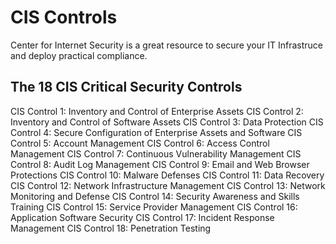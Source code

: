 CIS Controls
===============

Center for Internet Security is a great resource to secure your IT Infrastruce and deploy practical compliance. 

The 18 CIS Critical Security Controls
--------------------------------------
 
CIS Control 1: Inventory and Control of Enterprise Assets
CIS Control 2: Inventory and Control of Software Assets
CIS Control 3: Data Protection
CIS Control 4: Secure Configuration of Enterprise Assets and Software 
CIS Control 5: Account Management
CIS Control 6: Access Control Management
CIS Control 7: Continuous Vulnerability Management
CIS Control 8: Audit Log Management
CIS Control 9: Email and Web Browser Protections
CIS Control 10: Malware Defenses
CIS Control 11: Data Recovery
CIS Control 12: Network Infrastructure Management
CIS Control 13: Network Monitoring and Defense 
CIS Control 14: Security Awareness and Skills Training
CIS Control 15: Service Provider Management
CIS Control 16: Application Software Security
CIS Control 17: Incident Response Management 
CIS Control 18: Penetration Testing
